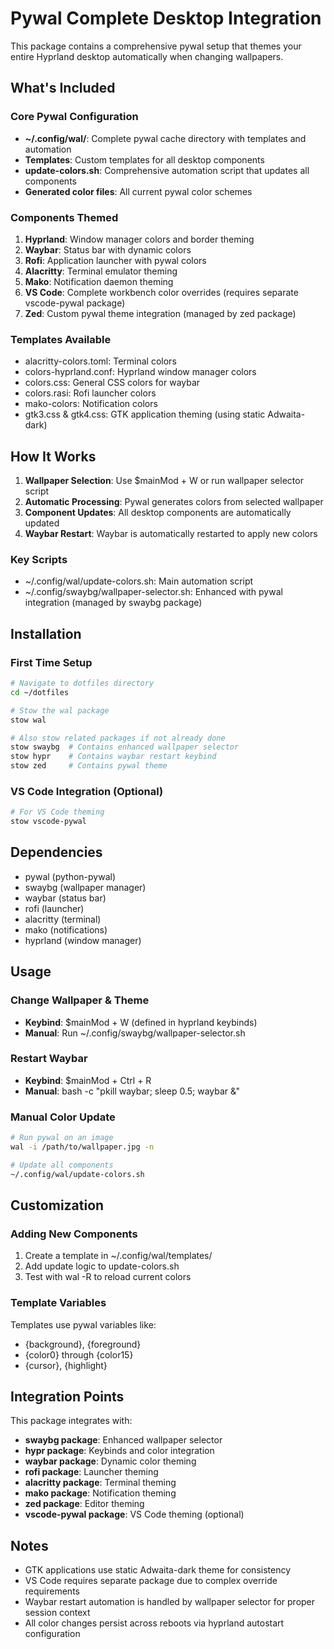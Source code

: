 # Pywal Complete Desktop Integration

This package contains a comprehensive pywal setup that themes your entire Hyprland desktop automatically when changing wallpapers.

## What's Included

### Core Pywal Configuration
- **~/.config/wal/**: Complete pywal cache directory with templates and automation
- **Templates**: Custom templates for all desktop components
- **update-colors.sh**: Comprehensive automation script that updates all components
- **Generated color files**: All current pywal color schemes

### Components Themed
1. **Hyprland**: Window manager colors and border theming
2. **Waybar**: Status bar with dynamic colors
3. **Rofi**: Application launcher with pywal colors
4. **Alacritty**: Terminal emulator theming
5. **Mako**: Notification daemon theming
6. **VS Code**: Complete workbench color overrides (requires separate vscode-pywal package)
7. **Zed**: Custom pywal theme integration (managed by zed package)

### Templates Available
- alacritty-colors.toml: Terminal colors
- colors-hyprland.conf: Hyprland window manager colors
- colors.css: General CSS colors for waybar
- colors.rasi: Rofi launcher colors
- mako-colors: Notification colors
- gtk3.css & gtk4.css: GTK application theming (using static Adwaita-dark)

## How It Works

1. **Wallpaper Selection**: Use $mainMod + W or run wallpaper selector script
2. **Automatic Processing**: Pywal generates colors from selected wallpaper
3. **Component Updates**: All desktop components are automatically updated
4. **Waybar Restart**: Waybar is automatically restarted to apply new colors

### Key Scripts
- ~/.config/wal/update-colors.sh: Main automation script
- ~/.config/swaybg/wallpaper-selector.sh: Enhanced with pywal integration (managed by swaybg package)

## Installation

### First Time Setup
```bash
# Navigate to dotfiles directory
cd ~/dotfiles

# Stow the wal package
stow wal

# Also stow related packages if not already done
stow swaybg  # Contains enhanced wallpaper selector
stow hypr    # Contains waybar restart keybind
stow zed     # Contains pywal theme
```

### VS Code Integration (Optional)
```bash
# For VS Code theming
stow vscode-pywal
```

## Dependencies

- pywal (python-pywal)
- swaybg (wallpaper manager)
- waybar (status bar)
- rofi (launcher)
- alacritty (terminal)
- mako (notifications)
- hyprland (window manager)

## Usage

### Change Wallpaper & Theme
- **Keybind**: $mainMod + W (defined in hyprland keybinds)
- **Manual**: Run ~/.config/swaybg/wallpaper-selector.sh

### Restart Waybar
- **Keybind**: $mainMod + Ctrl + R
- **Manual**: bash -c "pkill waybar; sleep 0.5; waybar &"

### Manual Color Update
```bash
# Run pywal on an image
wal -i /path/to/wallpaper.jpg -n

# Update all components
~/.config/wal/update-colors.sh
```

## Customization

### Adding New Components
1. Create a template in ~/.config/wal/templates/
2. Add update logic to update-colors.sh
3. Test with wal -R to reload current colors

### Template Variables
Templates use pywal variables like:
- {background}, {foreground}
- {color0} through {color15}
- {cursor}, {highlight}

## Integration Points

This package integrates with:
- **swaybg package**: Enhanced wallpaper selector
- **hypr package**: Keybinds and color integration
- **waybar package**: Dynamic color theming
- **rofi package**: Launcher theming
- **alacritty package**: Terminal theming
- **mako package**: Notification theming
- **zed package**: Editor theming
- **vscode-pywal package**: VS Code theming (optional)

## Notes

- GTK applications use static Adwaita-dark theme for consistency
- VS Code requires separate package due to complex override requirements
- Waybar restart automation is handled by wallpaper selector for proper session context
- All color changes persist across reboots via hyprland autostart configuration
